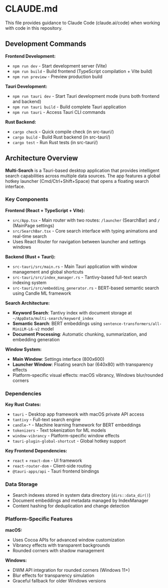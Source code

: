 # CLAUDE.md

This file provides guidance to Claude Code (claude.ai/code) when working with code in this repository.

## Development Commands

**Frontend Development:**
- `npm run dev` - Start development server (Vite)
- `npm run build` - Build frontend (TypeScript compilation + Vite build)
- `npm run preview` - Preview production build

**Tauri Development:**
- `npm run tauri dev` - Start Tauri development mode (runs both frontend and backend)
- `npm run tauri build` - Build complete Tauri application
- `npm run tauri` - Access Tauri CLI commands

**Rust Backend:**
- `cargo check` - Quick compile check (in src-tauri/)
- `cargo build` - Build Rust backend (in src-tauri/)
- `cargo test` - Run Rust tests (in src-tauri/)

## Architecture Overview

**Multi-Search** is a Tauri-based desktop application that provides intelligent search capabilities across multiple data sources. The app features a global hotkey launcher (Cmd/Ctrl+Shift+Space) that opens a floating search interface.

### Key Components

**Frontend (React + TypeScript + Vite):**
- `src/App.tsx` - Main router with two routes: `/launcher` (SearchBar) and `/` (MainPage settings)
- `src/SearchBar.tsx` - Core search interface with typing animations and real-time search
- Uses React Router for navigation between launcher and settings windows

**Backend (Rust + Tauri):**
- `src-tauri/src/main.rs` - Main Tauri application with window management and global shortcuts
- `src-tauri/src/index_manager.rs` - Tantivy-based full-text search indexing system
- `src-tauri/src/embedding_generator.rs` - BERT-based semantic search using Candle ML framework

**Search Architecture:**
- **Keyword Search**: Tantivy index with document storage at `~/AppData/multi-search/keyword_index`
- **Semantic Search**: BERT embeddings using `sentence-transformers/all-MiniLM-L6-v2` model
- **Document Processing**: Automatic chunking, summarization, and embedding generation

**Window System:**
- **Main Window**: Settings interface (800x600)
- **Launcher Window**: Floating search bar (640x80) with transparency effects
- Platform-specific visual effects: macOS vibrancy, Windows blur/rounded corners

### Dependencies

**Key Rust Crates:**
- `tauri` - Desktop app framework with macOS private API access
- `tantivy` - Full-text search engine
- `candle-*` - Machine learning framework for BERT embeddings
- `tokenizers` - Text tokenization for ML models
- `window-vibrancy` - Platform-specific window effects
- `tauri-plugin-global-shortcut` - Global hotkey support

**Key Frontend Dependencies:**
- `react` + `react-dom` - UI framework
- `react-router-dom` - Client-side routing
- `@tauri-apps/api` - Tauri frontend bindings

### Data Storage

- Search indexes stored in system data directory (`dirs::data_dir()`)
- Document embeddings and metadata managed by IndexManager
- Content hashing for deduplication and change detection

### Platform-Specific Features

**macOS:**
- Uses Cocoa APIs for advanced window customization
- Vibrancy effects with transparent backgrounds
- Rounded corners with shadow management

**Windows:**
- DWM API integration for rounded corners (Windows 11+)
- Blur effects for transparency simulation
- Graceful fallback for older Windows versions